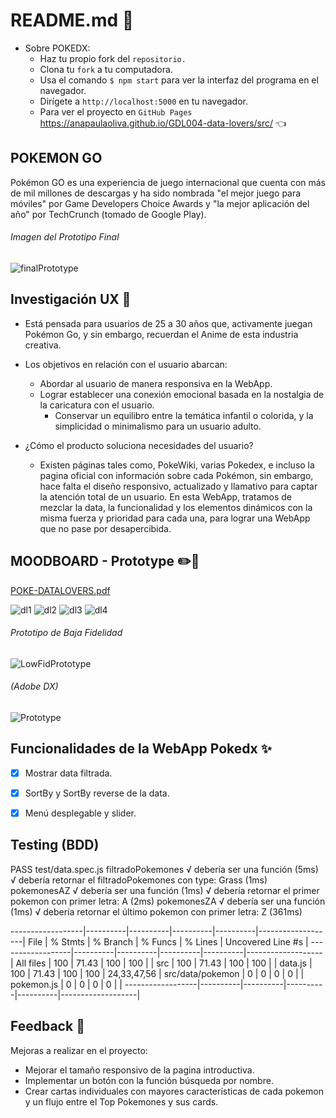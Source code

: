 # README.md 📝
+ Sobre POKEDX:
    * Haz tu propio fork del `repositorio.`
    * Clona tu `fork` a tu computadora.
	* Usa el comando `$ npm start` para ver la interfaz del programa en el navegador.
    * Dirígete a  `http://localhost:5000` en tu navegador.
    * Para ver el proyecto en `GitHub Pages` https://anapaulaoliva.github.io/GDL004-data-lovers/src/ :point_left:

## POKEMON GO
Pokémon GO es una experiencia de juego internacional que cuenta con más de mil millones de descargas y ha sido nombrada "el mejor juego para móviles" por Game Developers Choice Awards y "la mejor aplicación del año" por TechCrunch (tomado de Google Play).


###### Imagen del Prototipo Final
![finalPrototype](https://user-images.githubusercontent.com/56927809/70093365-d7c61b00-15e5-11ea-8703-2bee3b2589de.JPG)


## Investigación UX :busts_in_silhouette:
+ Está pensada para usuarios de 25 a 30 años que, activamente juegan Pokémon Go, y sin embargo, recuerdan el Anime de esta industria creativa.

+ Los objetivos en relación con el usuario abarcan:
    + Abordar al usuario de manera responsiva en la WebApp.
    + Lograr establecer una conexión emocional basada en la nostalgia de la caricatura con el usuario.
	  + Conservar un equilibro entre la temática infantil o colorida, y la simplicidad o minimalismo para un usuario adulto.


+ ¿Cómo el producto soluciona necesidades del usuario?

	+ Existen páginas tales como, PokeWiki, varias Pokedex, e incluso la pagina oficial con información sobre cada Pokémon, sin embargo, hace falta el diseño responsivo, actualizado y llamativo para captar la atención total de un usuario. En esta WebApp, tratamos de mezclar la data, la funcionalidad y los elementos dinámicos con la misma fuerza y prioridad para cada una, para lograr una WebApp que no pase por desapercibida.

## MOODBOARD - Prototype :pencil2::paperclip:

[POKE-DATALOVERS.pdf](https://github.com/SleekPanther/test/files/3918933/POKE-DATALOVERS.pdf)

![dl1](https://user-images.githubusercontent.com/56927809/70095595-ca5f5f80-15ea-11ea-9cd2-d48f49382237.JPG)
![dl2](https://user-images.githubusercontent.com/56927809/70095600-cc292300-15ea-11ea-851a-8e8fc1bda4f9.JPG)
![dl3](https://user-images.githubusercontent.com/56927809/70095601-cd5a5000-15ea-11ea-89a9-43e626d3c4ce.JPG)
![dl4](https://user-images.githubusercontent.com/56927809/70095603-ce8b7d00-15ea-11ea-9082-341b2c53f2b1.JPG)


###### Prototipo de Baja Fidelidad

![LowFidPrototype](https://user-images.githubusercontent.com/56927809/70346203-5fe53400-1823-11ea-81d5-a3e268b18691.JPG)

###### (Adobe DX)

![Prototype](https://user-images.githubusercontent.com/56927809/70095477-76547b00-15ea-11ea-8017-1e136ec5cf36.JPG)


## Funcionalidades de la WebApp Pokedx :sparkles:
- [x] Mostrar data filtrada.
- [x] SortBy y SortBy reverse de la data.
- [x] Menú desplegable y slider.


## Testing (BDD) 

PASS test/data.spec.js
  filtradoPokemones
    √ debería ser una función (5ms)
    √ debería retornar el filtradoPokemones con type: Grass (1ms)
  pokemonesAZ
    √ debería ser una función (1ms)
    √ debería retornar el primer pokemon con primer letra: A (2ms)
  pokemonesZA
    √ debería ser una función (1ms)
    √ debería retornar el último pokemon con primer letra: Z (361ms)

------------------|----------|----------|----------|----------|-------------------|
File              |  % Stmts | % Branch |  % Funcs |  % Lines | Uncovered Line #s |
------------------|----------|----------|----------|----------|-------------------|
All files         |      100 |    71.43 |      100 |      100 |                   |
 src              |      100 |    71.43 |      100 |      100 |                   |
  data.js         |      100 |    71.43 |      100 |      100 |       24,33,47,56 |
 src/data/pokemon |        0 |        0 |        0 |        0 |                   |
  pokemon.js      |        0 |        0 |        0 |        0 |                   |
------------------|----------|----------|----------|----------|-------------------|


## Feedback :speech_balloon:
Mejoras a realizar en el proyecto:
- Mejorar el tamaño responsivo de la pagina introductiva.
- Implementar un botón con la función búsqueda por nombre.
- Crear cartas individuales con mayores características de cada pokemon y un flujo entre el Top Pokemones y sus cards.
